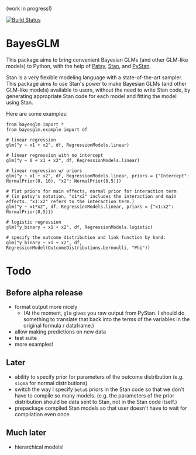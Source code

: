 (work in progress!)

[![Build Status](https://travis-ci.org/dchudz/BayesGLM.svg?branch=master)](https://travis-ci.org/dchudz/BayesGLM.svg?branch=master)

# BayesGLM

This package aims to bring convenient Bayesian GLMs (and other GLM-like models) to Python, with the help of [Patsy](https://patsy.readthedocs.org/en/latest/), [Stan](http://mc-stan.org/), and [PyStan](https://pystan.readthedocs.org/en/latest/).

Stan is a very flexible modeling language with a state-of-the-art sampler. This package aims to use Stan's power to make Bayesian GLMs (and other GLM-like models) available to users, without the need to write Stan code, by generating appropriate Stan code for each model and fitting the model using Stan.

Here are some examples:

```
from bayesglm import *
from bayesglm.example import df

# linear regression
glm("y ~ x1 + x2", df, RegressionModels.linear)

# linear regression with no intercept
glm("y ~ 0 + x1 + x2", df, RegressionModels.linear)

# linear regression w/ priors
glm("y ~ x1 + x2", df, RegressionModels.linear, priors = {"Intercept": NormalPrior(0, 10), "x2": NormalPrior(0,5)})

# flat priors for main effects, normal prior for interaction term
# (in patsy's notation, "x1*x2" includes the interaction and main effects. "x1:x2" refers to the interaction term.)
glm("y ~ x1*x2", df, RegressionModels.linear, priors = {"x1:x2": NormalPrior(0,5)})

# logistic regression
glm("y_binary ~ x1 + x2", df, RegressionModels.logistic)

# specify the outcome distribution and link function by hand:
glm("y_binary ~ x1 + x2", df, RegressionModel(OutcomeDistributions.bernoulli, "Phi"))
```

# Todo

## Before alpha release

- format output more nicely
	+ (At the moment, `glm` gives you raw output from PyStan. I should do something to translate that back into the terms of the variables in the original formula / dataframe.)
- allow making predictions on new data
- test suite
- more examples!

## Later

- ability to specify prior for parameters of the outcome distribution (e.g. `sigma` for normal distributions)
- switch the way I specify `beta`s priors in the Stan code so that we don't have to compile so many models. (e.g. the parameters of the prior distribution should be data sent to Stan, not in the Stan code itself.)
- prepackage compiled Stan models so that user doesn't have to wait for compilation even once

## Much later

- hierarchical models!
